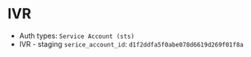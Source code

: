 # IVR

* Auth types: `Service Account (sts)`
* IVR - staging `serice_account_id`: `d1f2ddfa5f0abe078d6619d269f01f8a`